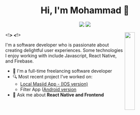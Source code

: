 
<h1 align="center">Hi, I'm Mohammad 👋</h1>
<p align="center">
    <a href="https://www.linkedin.com/in/mohamedabkal"><img src="https://img.shields.io/badge/Linkedin-%230177B5?style=flat&logo=linkedin&logoColor=white"/></a>
    <a href="mailto:mohamed.abqal@gmail.com"><img src="https://img.shields.io/badge/Gmail-%23E4415F?style=flat&logo=gmail&logoColor=white"/></a>
  </p>
  
  <!***>
  <img src="https://github.com/mohamedabusrea/mohamedabusrea/blob/master/profile-img.png" align="right" width="25%"/>
  <***!>

I'm a software developer who is passionate about creating delightful user experiences. Some technologies I enjoy working with include Javascript, React Native, and Firebase.

- 🔭 I'm a full-time freelancing software developer
- 🔍 Most recent project I've worked on: 
  - [Local Masjid App - (IOS version)](https://apple.co/2F7v51K)
  - Filter App ([Android version](https://play.google.com/store/apps/details?id=com.joinfilter.customer)
- 💬 Ask me about **React Native and Frontend**
